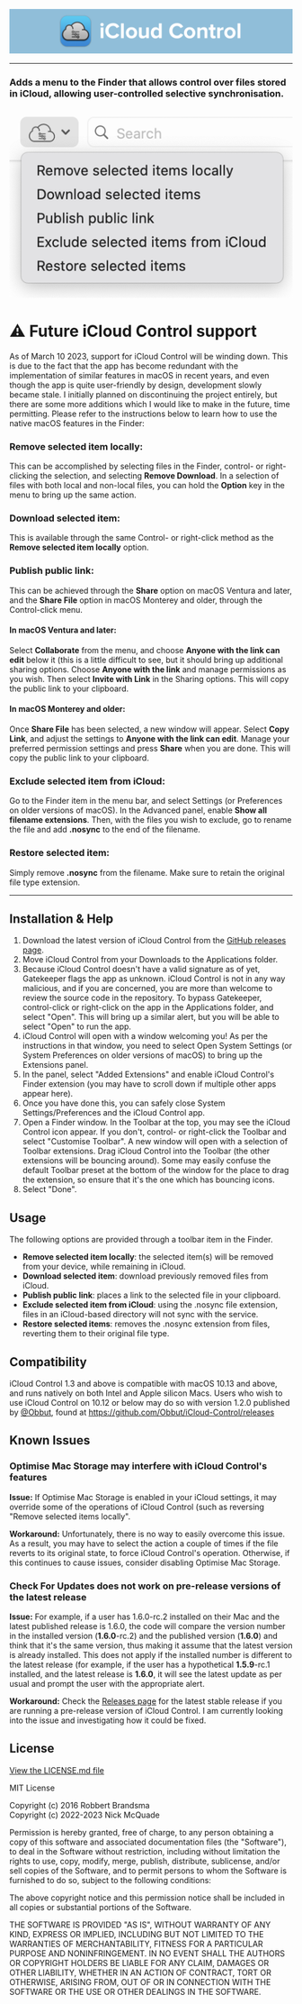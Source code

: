 ![](Docs/iCloud%20Control%201280x200.png)

---

### Adds a menu to the Finder that allows control over files stored in iCloud, allowing user-controlled selective synchronisation.

![](Docs/1.4-Extension-Menu.png)

# :warning: Future iCloud Control support
As of March 10 2023, support for iCloud Control will be winding down. This is due to the fact that the app has become redundant with the implementation of similar features in macOS in recent years, and even though the app is quite user-friendly by design, development slowly became stale. I initially planned on discontinuing the project entirely, but there are some more additions which I would like to make in the future, time permitting. Please refer to the instructions below to learn how to use the native macOS features in the Finder:

### Remove selected item locally:
This can be accomplished by selecting files in the Finder, control- or right-clicking the selection, and selecting **Remove Download**. In a selection of files with both local and non-local files, you can hold the **Option** key in the menu to bring up the same action.

### Download selected item:
This is available through the same Control- or right-click method as the **Remove selected item locally** option.

### Publish public link:
This can be achieved through the **Share** option on macOS Ventura and later, and the **Share File** option in macOS Monterey and older, through the Control-click menu.

#### In macOS Ventura and later:
Select **Collaborate** from the menu, and choose **Anyone with the link can edit** below it (this is a little difficult to see, but it should bring up additional sharing options. Choose **Anyone with the link** and manage permissions as you wish. Then select **Invite with Link** in the Sharing options. This will copy the public link to your clipboard.
#### In macOS Monterey and older:
Once **Share File** has been selected, a new window will appear. Select **Copy Link**, and adjust the settings to **Anyone with the link can edit**. Manage your preferred permission settings and press **Share** when you are done. This will copy the public link to your clipboard.

### Exclude selected item from iCloud:
Go to the Finder item in the menu bar, and select Settings (or Preferences on older versions of macOS). In the Advanced panel, enable **Show all filename extensions**. Then, with the files you wish to exclude, go to rename the file and add **.nosync** to the end of the filename.

### Restore selected item:
Simply remove **.nosync** from the filename. Make sure to retain the original file type extension.

---


## Installation & Help

1. Download the latest version of iCloud Control from the [GitHub releases page](https://github.com/Njmcq/iCloud-Control/releases/latest).
2. Move iCloud Control from your Downloads to the Applications folder.
3. Because iCloud Control doesn't have a valid signature as of yet, Gatekeeper flags the app as unknown. iCloud Control is not in any way malicious, and if you are concerned, you are more than welcome to review the source code in the repository. To bypass Gatekeeper, control-click or right-click on the app in the Applications folder, and select "Open". This will bring up a similar alert, but you will be able to select "Open" to run the app.
4. iCloud Control will open with a window welcoming you! As per the instructions in that window, you need to select Open System Settings (or System Preferences on older versions of macOS) to bring up the Extensions panel.
5. In the panel, select "Added Extensions" and enable iCloud Control's Finder extension (you may have to scroll down if multiple other apps appear here).
6. Once you have done this, you can safely close System Settings/Preferences and the iCloud Control app.
7. Open a Finder window. In the Toolbar at the top, you may see the iCloud Control icon appear. If you don't, control- or right-click the Toolbar and select "Customise Toolbar". A new window will open with a selection of Toolbar extensions. Drag iCloud Control into the Toolbar (the other extensions will be bouncing around). Some may easily confuse the default Toolbar preset at the bottom of the window for the place to drag the extension, so ensure that it's the one which has bouncing icons.
8. Select "Done".

## Usage

The following options are provided through a toolbar item in the Finder.

- **Remove selected item locally**: the selected item(s) will be removed from your device, while remaining in iCloud.
- **Download selected item**: download previously removed files from iCloud.
- **Publish public link**: places a link to the selected file in your clipboard.
- **Exclude selected item from iCloud**: using the .nosync file extension, files in an iCloud-based directory will not sync with the service.
- **Restore selected items**: removes the .nosync extension from files, reverting them to their original file type.

## Compatibility
iCloud Control 1.3 and above is compatible with macOS 10.13 and above, and runs natively on both Intel and Apple silicon Macs. Users who wish to use iCloud Control on 10.12 or below may do so with version 1.2.0 published by [@Obbut](https://github.com/Obbut), found at https://github.com/Obbut/iCloud-Control/releases

## Known Issues
### Optimise Mac Storage may interfere with iCloud Control's features
**Issue:** If Optimise Mac Storage is enabled in your iCloud settings, it may override some of the operations of iCloud Control (such as reversing "Remove selected items locally".

**Workaround:** Unfortunately, there is no way to easily overcome this issue. As a result, you may have to select the action a couple of times if the file reverts to its original state, to force iCloud Control's operation. Otherwise, if this continues to cause issues, consider disabling Optimise Mac Storage.

### Check For Updates does not work on pre-release versions of the latest release
**Issue:** For example, if a user has 1.6.0-rc.2 installed on their Mac and the latest published release is 1.6.0, the code will compare the version number in the installed version (**1.6.0**-rc.2) and the published version (**1.6.0**) and think that it's the same version, thus making it assume that the latest version is already installed. This does not apply if the installed number is different to the latest release (for example, if the user has a hypothetical **1.5.9**-rc.1 installed, and the latest release is **1.6.0**, it will see the latest update as per usual and prompt the user with the appropriate alert.

**Workaround:** Check the [Releases page](https://github.com/Njmcq/iCloud-Control/releases) for the latest stable release if you are running a pre-release version of iCloud Control. I am currently looking into the issue and investigating how it could be fixed.

## License

[View the LICENSE.md file](https://github.com/Njmcq/iCloud-Control/blob/master/LICENSE.md)

MIT License

Copyright (c) 2016 Robbert Brandsma  
Copyright (c) 2022-2023 Nick McQuade

Permission is hereby granted, free of charge, to any person obtaining a copy
of this software and associated documentation files (the "Software"), to deal
in the Software without restriction, including without limitation the rights
to use, copy, modify, merge, publish, distribute, sublicense, and/or sell
copies of the Software, and to permit persons to whom the Software is
furnished to do so, subject to the following conditions:

The above copyright notice and this permission notice shall be included in all
copies or substantial portions of the Software.

THE SOFTWARE IS PROVIDED "AS IS", WITHOUT WARRANTY OF ANY KIND, EXPRESS OR
IMPLIED, INCLUDING BUT NOT LIMITED TO THE WARRANTIES OF MERCHANTABILITY,
FITNESS FOR A PARTICULAR PURPOSE AND NONINFRINGEMENT. IN NO EVENT SHALL THE
AUTHORS OR COPYRIGHT HOLDERS BE LIABLE FOR ANY CLAIM, DAMAGES OR OTHER
LIABILITY, WHETHER IN AN ACTION OF CONTRACT, TORT OR OTHERWISE, ARISING FROM,
OUT OF OR IN CONNECTION WITH THE SOFTWARE OR THE USE OR OTHER DEALINGS IN THE
SOFTWARE.

